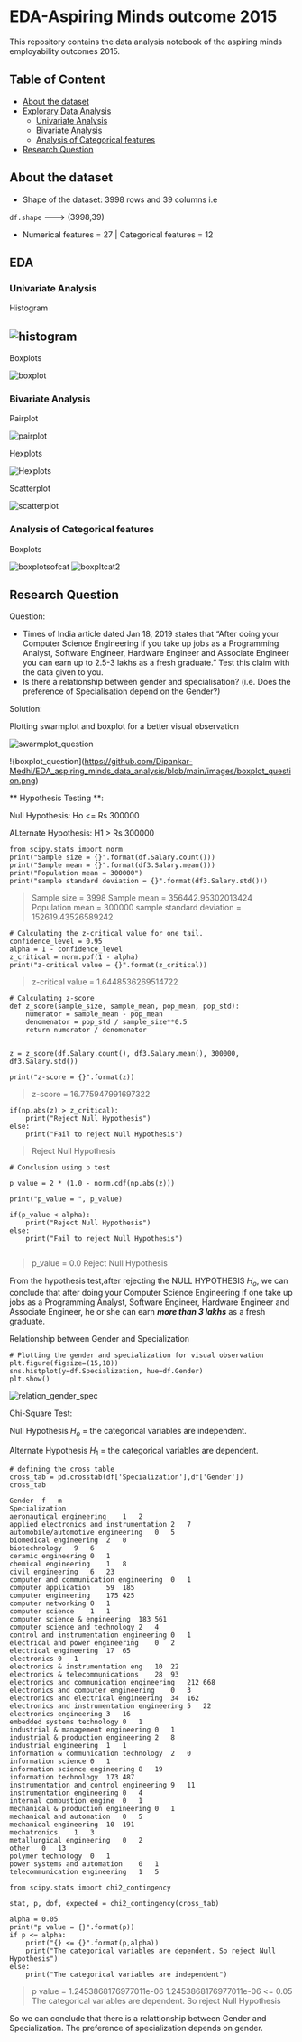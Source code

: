 # EDA-Aspiring Minds outcome 2015
This repository contains the data analysis notebook of the aspiring minds employability outcomes 2015.
## Table of Content
- [About the dataset](#about-the-dataset)
- [Explorary Data Analysis](#eda)
  - [Univariate Analysis](#univariate-analysis)
  - [Bivariate Analysis](#bivariate-analysis)
  - [Analysis of Categorical features](#analysis-of-categorical-features)
- [Research Question](#research-question)

## About the dataset
- Shape of the dataset: 3998 rows and 39 columns i.e 

```df.shape``` ---> (3998,39)
- Numerical features = 27 | Categorical features = 12

## EDA
### Univariate Analysis
Histogram

![histogram](https://github.com/Dipankar-Medhi/EDA_aspiring_minds_data_analysis/blob/main/images/histogram.png)
---

Boxplots

![boxplot](https://github.com/Dipankar-Medhi/EDA_aspiring_minds_data_analysis/blob/main/images/boxplots.png)

### Bivariate Analysis

Pairplot

![pairplot](https://github.com/Dipankar-Medhi/EDA_aspiring_minds_data_analysis/blob/main/images/pairplot.png)

Hexplots

![Hexplots](https://github.com/Dipankar-Medhi/EDA_aspiring_minds_data_analysis/blob/main/images/hexplot.png)

Scatterplot

![scatterplot](https://github.com/Dipankar-Medhi/EDA_aspiring_minds_data_analysis/blob/main/images/scatterplot.png)

### Analysis of Categorical features

Boxplots

![boxplotsofcat](https://github.com/Dipankar-Medhi/EDA_aspiring_minds_data_analysis/blob/main/images/cat_boxplot.png)
![boxpltcat2](https://github.com/Dipankar-Medhi/EDA_aspiring_minds_data_analysis/blob/main/images/cat_boxplot2.png)

## Research Question

Question:
- Times of India article dated Jan 18, 2019 states that “After doing your Computer Science
Engineering if you take up jobs as a Programming Analyst, Software Engineer,
Hardware Engineer and Associate Engineer you can earn up to 2.5-3 lakhs as a fresh
graduate.” Test this claim with the data given to you.
- Is there a relationship between gender and specialisation? (i.e. Does the preference of
Specialisation depend on the Gender?)

Solution:

Plotting swarmplot and boxplot for a better visual observation

![swarmplot_question](https://github.com/Dipankar-Medhi/EDA_aspiring_minds_data_analysis/blob/main/images/swarmplot_question.png)

!{boxplot_question](https://github.com/Dipankar-Medhi/EDA_aspiring_minds_data_analysis/blob/main/images/boxplot_question.png)

** Hypothesis Testing **:

Null Hypothesis: Ho <= Rs 300000

ALternate Hypothesis: H1 > Rs 300000

```
from scipy.stats import norm
print("Sample size = {}".format(df.Salary.count()))
print("Sample mean = {}".format(df3.Salary.mean()))
print("Population mean = 300000")
print("sample standard deviation = {}".format(df3.Salary.std()))
```
> Sample size = 3998
Sample mean = 356442.95302013424
Population mean = 300000
sample standard deviation = 152619.43526589242

```
# Calculating the z-critical value for one tail.
confidence_level = 0.95
alpha = 1 - confidence_level
z_critical = norm.ppf(1 - alpha) 
print("z-critical value = {}".format(z_critical))
```
> z-critical value = 1.6448536269514722

```
# Calculating z-score
def z_score(sample_size, sample_mean, pop_mean, pop_std):
    numerator = sample_mean - pop_mean
    denomenator = pop_std / sample_size**0.5
    return numerator / denomenator


z = z_score(df.Salary.count(), df3.Salary.mean(), 300000, df3.Salary.std())

print("z-score = {}".format(z))
```

> z-score = 16.775947991697322

```
if(np.abs(z) > z_critical):
    print("Reject Null Hypothesis")
else:
    print("Fail to reject Null Hypothesis")
```
> Reject Null Hypothesis

```
# Conclusion using p test

p_value = 2 * (1.0 - norm.cdf(np.abs(z)))

print("p_value = ", p_value)

if(p_value < alpha):
    print("Reject Null Hypothesis")
else:
    print("Fail to reject Null Hypothesis")
 
```
> p_value =  0.0
Reject Null Hypothesis

From the hypothesis test,after rejecting the NULL HYPOTHESIS $H_o$, we can conclude that after doing your Computer Science Engineering if one take up jobs as a Programming Analyst, Software Engineer,
Hardware Engineer and Associate Engineer, he or she can earn ***more than 3 lakhs*** as a fresh graduate.

Relationship between Gender and Specialization

```
# Plotting the gender and specialization for visual observation
plt.figure(figsize=(15,18))
sns.histplot(y=df.Specialization, hue=df.Gender)
plt.show()
```
![relation_gender_spec](https://github.com/Dipankar-Medhi/EDA_aspiring_minds_data_analysis/blob/main/images/relation_gender_spec.png)

Chi-Square Test:

Null Hypothesis $H_o$ = the categorical variables are independent.

Alternate Hypothesis $H_1$ = the categorical variables are dependent.

```
# defining the cross table
cross_tab = pd.crosstab(df['Specialization'],df['Gender'])
cross_tab
```
```
Gender	f	m
Specialization		
aeronautical engineering	1	2
applied electronics and instrumentation	2	7
automobile/automotive engineering	0	5
biomedical engineering	2	0
biotechnology	9	6
ceramic engineering	0	1
chemical engineering	1	8
civil engineering	6	23
computer and communication engineering	0	1
computer application	59	185
computer engineering	175	425
computer networking	0	1
computer science	1	1
computer science & engineering	183	561
computer science and technology	2	4
control and instrumentation engineering	0	1
electrical and power engineering	0	2
electrical engineering	17	65
electronics	0	1
electronics & instrumentation eng	10	22
electronics & telecommunications	28	93
electronics and communication engineering	212	668
electronics and computer engineering	0	3
electronics and electrical engineering	34	162
electronics and instrumentation engineering	5	22
electronics engineering	3	16
embedded systems technology	0	1
industrial & management engineering	0	1
industrial & production engineering	2	8
industrial engineering	1	1
information & communication technology	2	0
information science	0	1
information science engineering	8	19
information technology	173	487
instrumentation and control engineering	9	11
instrumentation engineering	0	4
internal combustion engine	0	1
mechanical & production engineering	0	1
mechanical and automation	0	5
mechanical engineering	10	191
mechatronics	1	3
metallurgical engineering	0	2
other	0	13
polymer technology	0	1
power systems and automation	0	1
telecommunication engineering	1	5
```

```
from scipy.stats import chi2_contingency

stat, p, dof, expected = chi2_contingency(cross_tab)

alpha = 0.05
print("p value = {}".format(p))
if p <= alpha:
    print("{} <= {}".format(p,alpha))
    print("The categorical variables are dependent. So reject Null Hypothesis")
else:
    print("The categorical variables are independent")
```
> p value = 1.2453868176977011e-06
1.2453868176977011e-06 <= 0.05
The categorical variables are dependent. So reject Null Hypothesis

So we can conclude that there is a relattionship between Gender and Specialization. The preference of specialization depends on gender.

